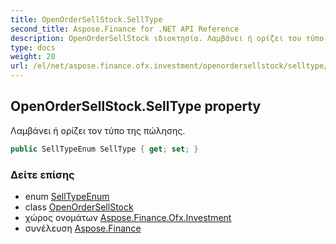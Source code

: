 ```yaml
---
title: OpenOrderSellStock.SellType
second_title: Aspose.Finance for .NET API Reference
description: OpenOrderSellStock ιδιοκτησία. Λαμβάνει ή ορίζει τον τύπο της πώλησης.
type: docs
weight: 20
url: /el/net/aspose.finance.ofx.investment/openordersellstock/selltype/
---
```

## OpenOrderSellStock.SellType property

Λαμβάνει ή ορίζει τον τύπο της πώλησης.

```csharp
public SellTypeEnum SellType { get; set; }
```

### Δείτε επίσης

* enum [SellTypeEnum](../../selltypeenum/)
* class [OpenOrderSellStock](../)
* χώρος ονομάτων [Aspose.Finance.Ofx.Investment](../../openordersellstock/)
* συνέλευση [Aspose.Finance](../../../)


